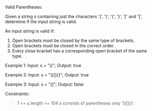 Valid Parentheses: 

Given a string s containing just the characters '(', ')', '{', '}', '[' and ']', determine if the input string is valid.

An input string is valid if:
1. Open brackets must be closed by the same type of brackets. 
2. Open brackets must be closed in the correct order. 
3. Every close bracket has a corresponding open bracket of the same type.

Example 1:
Input: s = "()";
Output: true 

Example 2:
Input: s = "()[]{}";
Output: true 

Example 3:
Input: s = "(]";
Output: false

Constraints:

> 1 <= s.length <= 104
> s consists of parentheses only '()[]{}'.
